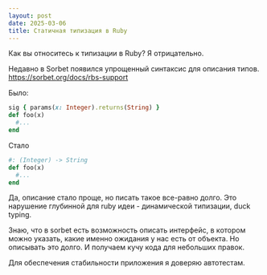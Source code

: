 ```yaml
---
layout: post
date: 2025-03-06
title: Статичная типизация в Ruby
---
```

Как вы относитесь к типизации в Ruby? Я отрицательно.

Недавно в Sorbet появился упрощенный синтаксис для описания типов. https://sorbet.org/docs/rbs-support
  
Было:
```ruby
sig { params(x: Integer).returns(String) }
def foo(x)
  #...
end
```

Стало
```ruby
#: (Integer) -> String
def foo(x)
  #...
end
```

Да, описание стало проще, но писать такое все-равно долго. Это нарушение глубинной для ruby идеи - динамической типизации, duck typing.

Знаю, что в sorbet есть возможность описать интерфейс, в котором можно указать, какие именно ожидания у нас есть от объекта. Но описывать это долго. И получаем кучу кода для небольших правок. 

Для обеспечения стабильности приложения я доверяю автотестам.
